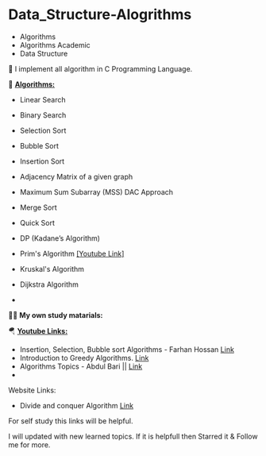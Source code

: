 # Data_Structure-Alogrithms

- Algorithms
- Algorithms Academic
- Data Structure

🧩 I implement all algorithm in C Programming Language. 

🚀 **<ins> Algorithms: </ins>**

* Linear Search
* Binary Search
* Selection Sort
* Bubble Sort
* Insertion Sort
* Adjacency Matrix of a given graph
* Maximum Sum Subarray (MSS) DAC Approach
* Merge Sort
* Quick Sort
* DP (Kadane’s Algorithm)

* Prim's Algorithm      [[Youtube Link]](https://www.youtube.com/watch?v=4ZlRH0eK-qQ)
* Kruskal's Algorithm
* Dijkstra Algorithm
* 

📌📌 **My own study matarials:**

🪂 **<ins>Youtube Links:</ins>**
* Insertion, Selection, Bubble sort Algorithms - Farhan Hossan  [Link](https://www.youtube.com/playlist?list=PLgrAmbRAezuhDI7LqoRiDlS2eimB7zXBf)
* Introduction to Greedy Algorithms.  [Link](https://www.youtube.com/watch?v=HzeK7g8cD0Y)
* Algorithms Topics - 
Abdul Bari || [ Link ](https://www.youtube.com/playlist?list=PLDN4rrl48XKpZkf03iYFl-O29szjTrs_O)
* 

Website Links:
* Divide and conquer Algorithm [Link](https://www.programiz.com/dsa/divide-and-conquer)

For self study this links will be helpful. 

I will updated with new learned topics. If it is helpfull then Starred it & Follow me for more. 
